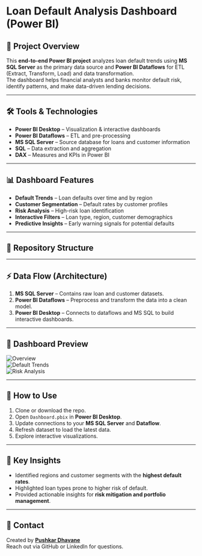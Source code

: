 # Loan Default Analysis Dashboard (Power BI)

## 📌 Project Overview
This **end-to-end Power BI project** analyzes loan default trends using **MS SQL Server** as the primary data source and **Power BI Dataflows** for ETL (Extract, Transform, Load) and data transformation.  
The dashboard helps financial analysts and banks monitor default risk, identify patterns, and make data-driven lending decisions.

---

## 🛠️ Tools & Technologies
- **Power BI Desktop** – Visualization & interactive dashboards
- **Power BI Dataflows** – ETL and pre-processing
- **MS SQL Server** – Source database for loans and customer information
- **SQL** – Data extraction and aggregation
- **DAX** – Measures and KPIs in Power BI

---

## 📊 Dashboard Features
- **Default Trends** – Loan defaults over time and by region
- **Customer Segmentation** – Default rates by customer profiles
- **Risk Analysis** – High-risk loan identification
- **Interactive Filters** – Loan type, region, customer demographics
- **Predictive Insights** – Early warning signals for potential defaults

---

## 📂 Repository Structure

---

## ⚡ Data Flow (Architecture)
1. **MS SQL Server** – Contains raw loan and customer datasets.
2. **Power BI Dataflows** – Preprocess and transform the data into a clean model.
3. **Power BI Desktop** – Connects to dataflows and MS SQL to build interactive dashboards.

---

## 📸 Dashboard Preview
![Overview](Screenshots/overview.png)  
![Default Trends](Screenshots/default_trends.png)  
![Risk Analysis](Screenshots/risk_analysis.png)  

---

## 🚀 How to Use
1. Clone or download the repo.
2. Open `Dashboard.pbix` in **Power BI Desktop**.
3. Update connections to your **MS SQL Server** and **Dataflow**.
4. Refresh dataset to load the latest data.
5. Explore interactive visualizations.

---

## 🔑 Key Insights
- Identified regions and customer segments with the **highest default rates**.  
- Highlighted loan types prone to higher risk of default.  
- Provided actionable insights for **risk mitigation and portfolio management**.

---

## 📧 Contact
Created by **[Pushkar Dhavane](https://github.com/yourusername)**  
Reach out via GitHub or LinkedIn for questions.
